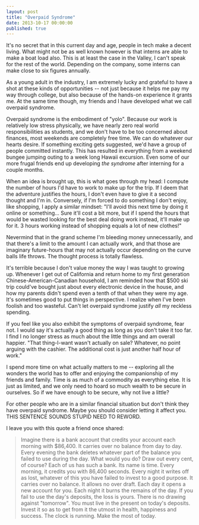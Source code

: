 ```yaml
---
layout: post
title: "Overpaid Syndrome"
date: 2013-10-17 00:00:00
published: true
---
```


It's no secret that in this current day and age, people in tech make a decent 
living. What might not be as well known however is that interns are able to make 
a boat load also. This is at least the case in the Valley, I can't speak for the 
rest of the world. Depending on the company, some interns can make close to six 
figures annually.

As a young adult in the industry, I am extremely lucky and grateful to have a 
shot at these kinds of opportunities -- not just because it helps me pay my way 
through college, but also because of the hands-on experience it grants me. At 
the same time though, my friends and I have developed what we call overpaid 
syndrome.

Overpaid syndrome is the embodiment of "yolo". Because our work is relatively 
low stress physically, we have nearly zero real world responsibilities as 
students, and we don't have to be too concerned about finances, most weekends 
are completely free time. We can do whatever our hearts desire. If something 
exciting gets suggested, we'd have a group of people committed instantly. This 
has resulted in everything from a weekend bungee jumping outing to a week long 
Hawaii excursion. Even some of our more frugal friends end up developing _the 
syndrome_ after interning for a couple months.

When an idea is brought up, this is what goes through my head: I compute the 
number of hours I'd have to work to make up for the trip. If I deem that the 
adventure justifies the hours, I don't even have to give it a second thought and 
I'm in. Conversely, if I'm forced to do something I don't enjoy, like shopping, 
I apply a similar mindset: "I'll avoid this next time by doing it online or 
something... Sure it'll cost a bit more, but if I spend the hours that would be 
wasted looking for the best deal doing work instead, it'll make up for it. 3 
hours working instead of shopping equals a lot of new clothes!"

Nevermind that in the grand scheme I'm bleeding money unnecessarily, and that 
there's a limit to the amount I can actually work, and that those are imaginary 
future-hours that may not actually occur depending on the curve balls life 
throws. The thought process is totally flawless.

It's terrible because I don't value money the way I was taught to growing up. 
Whenever I get out of California and return home to my first generation 
Chinese-American-Canadian household, I am reminded how that $500 ski trip 
could've bought just about every electronic device in the house, and how my 
parents didn't spend even a tenth of that when they were my age. It's sometimes 
good to put things in perspective. I realize when I've been foolish and too 
wasteful. Can't let overpaid syndrome justify _all_ my reckless spending.

If you feel like you also exhibit the symptoms of overpaid syndrome, fear not. I 
would say it's actually a good thing as long as you don't take it too far. I 
find I no longer stress as much about the little things and am overall happier. 
"That thing-I-want wasn't actually on sale?  Whatever, no point arguing with the 
cashier. The additional cost is just another half hour of work."

I spend more time on what actually matters to me -- exploring all the wonders 
the world has to offer and enjoying the companionship of my friends and family. 
Time is as much of a commodity as everything else. It is just as limited, and we 
only need to hoard so much wealth to be secure in ourselves. So if we have 
enough to be secure, why not live a little?

For other people who are in a similar financial situation but don't think they 
have overpaid syndrome. Maybe you should consider letting it affect you. THIS 
SENTENCE SOUNDS STUPID NEED TO REWORD.

I leave you with this quote a friend once shared:

> Imagine there is a bank account that credits your account each morning with $86,400. It carries over no balance from day to day. Every evening the bank deletes whatever part of the balance you failed to use during the day. What would you do? Draw out every cent, of course? Each of us has such a bank. Its name is time. Every morning, it credits you with 86,400 seconds. Every night it writes off as lost, whatever of this you have failed to invest to a good purpose. It carries over no balance. It allows no over draft. Each day it opens a new account for you. Each night it burns the remains of the day. If you fail to use the day's deposits, the loss is yours. There is no drawing against "tomorrow". You must live in the present on today's deposits. Invest it so as to get from it the utmost in health, happiness and success. The clock is running. Make the most of today.
